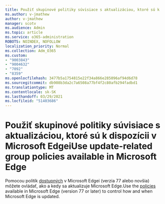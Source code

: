 ```yaml
---
title: Použiť skupinové politiky súvisiace s aktualizáciou, ktoré sú k dispozícii v Microsoft Edgei
ms.author: v-jmathew
author: v-jmathew
manager: scotv
ms.audience: Admin
ms.topic: article
ms.service: o365-administration
ROBOTS: NOINDEX, NOFOLLOW
localization_priority: Normal
ms.collection: Adm_O365
ms.custom:
- "9003843"
- "9004632"
- "7092"
- "8359"
ms.openlocfilehash: 3477b5a1754815e22f34a866e285096af94d6d78
ms.sourcegitcommit: db908b3da2c7a6508a77bf4f2c80afb294fadbd1
ms.translationtype: MT
ms.contentlocale: sk-SK
ms.lasthandoff: 03/29/2021
ms.locfileid: "51403686"
---
```

# <a name="use-update-related-group-policies-available-in-microsoft-edge"></a><span data-ttu-id="8a484-102">Použiť skupinové politiky súvisiace s aktualizáciou, ktoré sú k dispozícii v Microsoft Edgei</span><span class="sxs-lookup"><span data-stu-id="8a484-102">Use update-related group policies available in Microsoft Edge</span></span>

<span data-ttu-id="8a484-103">Pomocou politík [dostupných](https://go.microsoft.com/fwlink/?linkid=2134862) v Microsoft Edgei (verzia 77 alebo novšia) môžete ovládať, ako a kedy sa aktualizuje Microsoft Edge.</span><span class="sxs-lookup"><span data-stu-id="8a484-103">Use the [policies](https://go.microsoft.com/fwlink/?linkid=2134862) available in Microsoft Edge (version 77 or later) to control how and when Microsoft Edge is updated.</span></span>
